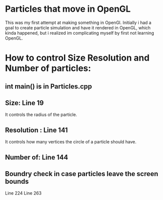 # Particles that move in OpenGL
This was my first attempt at making something in OpenGl.
Initially i had a goal to create particle simulation and have it rendered in OpenGL, which kinda happened, but i realized im complicating myself by first not learning OpenGL.

# How to control  Size Resolution and Number of particles:
## int main() is in Particles.cpp
## Size: Line 19
It controls the radius of the particle.
## Resolution : Line 141
It controls how many vertices the circle of a particle should have.
## Number of: Line 144

## Boundry check in case particles leave the screen bounds 
Line 224
Line 263
